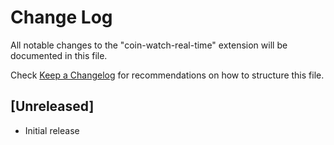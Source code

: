 # Change Log

All notable changes to the "coin-watch-real-time" extension will be documented in this file.

Check [Keep a Changelog](http://keepachangelog.com/) for recommendations on how to structure this file.

## [Unreleased]

- Initial release